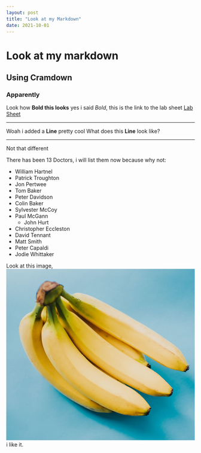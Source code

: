 ```yaml
---
layout: post
title: "Look at my Markdown"
date: 2021-10-01
---
```

# Look at my markdown
## Using Cramdown
### Apparently

Look how **Bold this looks** yes i said *Bold*, this is the link to the lab sheet [Lab Sheet](https://canvas.hw.ac.uk/courses/5395/pages/f28wp-web-programming-material?module_item_id=644006)

* * *
Woah i added a __Line__ pretty cool
What does this **Line** look like?

***
Not that different

There has been 13 Doctors, i will list them now because why not:
* William Hartnel
* Patrick Troughton
* Jon Pertwee
* Tom Baker
* Peter Davidson
* Colin Baker
* Sylvester McCoy
* Paul McGann
   * John Hurt
* Christopher Eccleston
* David Tennant
* Matt Smith
* Peter Capaldi
* Jodie Whittaker

Look at this image, ![Its meant to be a banana](../images/banana.jpg) i like it.
